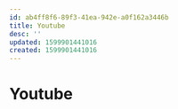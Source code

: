 ```yaml
---
id: ab4ff8f6-89f3-41ea-942e-a0f162a3446b
title: Youtube
desc: ''
updated: 1599901441016
created: 1599901441016
---
```

# Youtube
